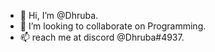 - 👋 Hi, I’m @Dhruba.
- 💞️ I’m looking to collaborate on Programming.
- 📫 reach me at discord @Dhruba#4937.

<!---
Dhruba-art/Dhruba-art is a ✨ special ✨ repository because its `README.md` (this file) appears on your GitHub profile.
You can click the Preview link to take a look at your changes.
--->

